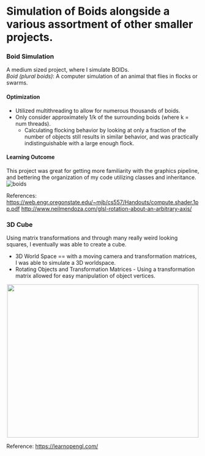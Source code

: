 # Simulation of Boids alongside a various assortment of other smaller projects.

### Boid Simulation
A medium sized project, where I simulate BOIDs. <br/>
*Boid (plural boids)*: A computer simulation of an animal that flies in flocks or swarms.

#### Optimization
- Utilized multithreading to allow for numerous thousands of boids.<br/>
- Only consider approximately 1/k of the surrounding boids (where k = num threads). <br/>
  - Calculating flocking behavior by looking at only a fraction of the number of objects still results in similar behavior, and was practically indistinguishable with a large enough flock.<br/>
#### Learning Outcome
This project was great for getting more familiarity with the graphics pipeline, and bettering the organization of my code utilizing classes and inheritance.
![boids](https://user-images.githubusercontent.com/69094266/140634526-c7f49dc5-b07c-4020-9910-73862976147a.gif)

References:
https://web.engr.oregonstate.edu/~mjb/cs557/Handouts/compute.shader.1pp.pdf
http://www.neilmendoza.com/glsl-rotation-about-an-arbitrary-axis/

### 3D Cube
Using matrix transformations and through many really weird looking squares, I eventually was able to create a cube.
- 3D World Space == with a moving camera and transformation matrices, I was able to simulate a 3D worldspace.
- Rotating Objects and Transformation Matrices - Using a transformation matrix allowed for easy manipulation of object vertices. <a/>
<p align="center">
<img src="https://user-images.githubusercontent.com/69094266/172071925-e40f48b6-0d4f-42bd-9e1f-021ec373d2cf.gif" width="500" height="400">
</p>

Reference: https://learnopengl.com/
